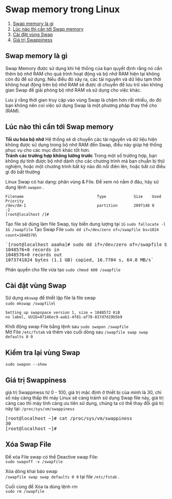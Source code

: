 # Swap memory trong Linux

1. [Swap memory là gì](#swap-memory-là-gì)
2. [Lúc nào thì cần tới Swap memory](#lúc-nào-thì-cần-tới-swap-memory)
3. [Cài đặt vùng Swap](#cài-đặt-vùng-swap)
4. [Giá trị Swappiness](#giá-trị-swappiness)

## Swap memory là gì

Swap Memory được sử dụng khi hệ thống của bạn quyết định rằng nó cần thêm bộ nhớ RAM cho quá trình hoạt động và bộ nhớ RAM hiện tại không còn đủ để sử dụng. Nếu điều đó xãy ra, các tài nguyên và dữ liệu tạm thời không hoạt động trên bộ nhớ RAM sẽ được di chuyển để lưu trữ vào không gian Swap để giải phóng bộ nhớ RAM và sử dụng cho việc khác.

Lưu ý rằng thời gian truy cập vào vùng Swap là chậm hơn rất nhiều, do đó bạn không nên coi việc sử dụng Swap là một phương pháp thay thế cho (RAM).

## Lúc nào thì cần tới Swap memory
**Tối ưu hóa bộ nhớ** Hệ thống sẽ di chuyển các tài nguyên và dữ liệu hiện không được sử dụng trong bộ nhớ RAM đến Swap, điều này giúp hệ thống phục vụ cho các mục đích khác tốt hơn.\
**Tránh các trường hợp không lường trước**  Trong một số trường hợp, bạn không dự tính được bộ nhớ dành cho các chương trình mà bạn chuẩn bị thử nghiệm, hoặc một chương trình bất kỳ nào đó nổi điên lên, hoặc bất cứ điều gì đó bất thường

Linux Swap có hai dạng: phân vùng & File. Để xem nó nằm ở đâu, hãy sử dụng lệnh `swapon` .

```[root@localhost /]# swapon -s
Filename                                Type            Size    Used    Priority
/dev/dm-1                               partition       2097148 0       -2
[root@localhost /]#
```
Tạo file sẽ dùng làm file Swap, tùy biến dung lượng tại `1G`
`sudo fallocate -l 1G /swapfile`
Tạo Swap File
`sudo dd if=/dev/zero of=/swapfile bs=1024 count=1048576`\

<pre>`[root@localhost aaaha]# sudo dd if=/dev/zero of=/swapfile bs=1024 count=1048576
1048576+0 records in
1048576+0 records out
1073741824 bytes (1.1 GB) copied, 16.7704 s, 64.0 MB/s`</pre>

Phân quyền cho file vừa tạo
`sudo chmod 600 /swapfile`

## Cài đặt vùng Swap
Sử dụng `mkswap` để thiết lập file là file swap\
```sudo mkswap /swapfile```\
```[root@localhost aaaha]# sudo mkswap /swapfile
Setting up swapspace version 1, size = 1048572 KiB
no label, UUID=07146ec9-aab1-4f81-af78-837d7d19b5b9
```

Khởi động swap File bằng lệnh sau
```sudo swapon /swapfile```\
Mở File `/etc/fstab` và thêm vào cuối dòng sau
`/swapfile swap swap defaults 0 0`

## Kiểm tra lại vùng Swap
```sudo swapon --show```

## Giá trị Swappiness
giá trị Swappiness từ 0 - 100, giá trị mặc định ở thiết bị của mình là 30, chỉ số này càng thấp thì máy Linux sẽ càng tránh sử dụng Swap file này, giá trị càng cao thì máy tính càng ưu tiên sử dụng, chúng ta có thể thay đổi giá trị này tại:
```/proc/sys/vm/swappiness```

<pre>[root@localhost ~]# cat /proc/sys/vm/swappiness
30
[root@localhost ~]#</pre>

## Xóa Swap File
Để xóa File swap có thể Deactive swap File:\
`sudo swapoff -v /swapfile` 

Xóa dòng khai báo swap\
`/swapfile swap swap defaults 0 0` tại file `/etc/fstab` .

Cuối cùng để Xóa ta dùng lệnh rm\
`sudo rm /swapfile`
